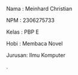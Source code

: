 Nama : Meinhard Christian

NPM : 2306275733

Kelas : PBP E

Hobi : Membaca Novel

Jurusan: Ilmu Komputer

.
